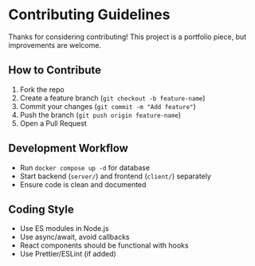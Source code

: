 # Contributing Guidelines

Thanks for considering contributing! This project is a portfolio piece, but improvements are welcome.

## How to Contribute
1. Fork the repo
2. Create a feature branch (`git checkout -b feature-name`)
3. Commit your changes (`git commit -m "Add feature"`)
4. Push the branch (`git push origin feature-name`)
5. Open a Pull Request

## Development Workflow
- Run `docker compose up -d` for database
- Start backend (`server/`) and frontend (`client/`) separately
- Ensure code is clean and documented

## Coding Style
- Use ES modules in Node.js
- Use async/await, avoid callbacks
- React components should be functional with hooks
- Use Prettier/ESLint (if added)
